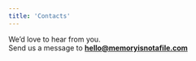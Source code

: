 ```yaml
---
title: 'Contacts'
---
```


We’d love to hear from you.\
Send us a message to **[hello@memoryisnotafile.com](mailto:hello@memoryisnotafile.com)**

